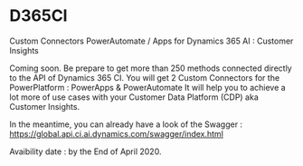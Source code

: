 # D365CI
Custom Connectors PowerAutomate / Apps for Dynamics 365 AI : Customer Insights


Coming soon. Be prepare to get more than 250 methods connected directly to the API of Dynamics 365 CI.
You will get 2 Custom Connectors for the PowerPlatform : PowerApps & PowerAutomate
It will help you to achieve a lot more of use cases with your Customer Data Platform (CDP) aka Customer Insights.

In the meantime, you can already have a look of the Swagger : https://global.api.ci.ai.dynamics.com/swagger/index.html


Avaibility date : by the End of April 2020.
